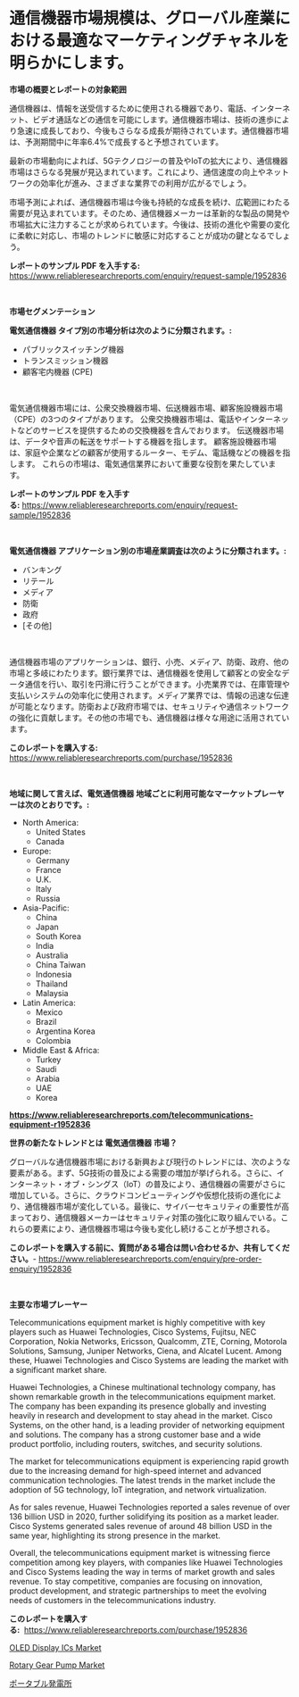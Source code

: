 <p><h1>通信機器市場規模は、グローバル産業における最適なマーケティングチャネルを明らかにします。</h1></p><p><strong>市場の概要とレポートの対象範囲</strong></p>
<p><p>通信機器は、情報を送受信するために使用される機器であり、電話、インターネット、ビデオ通話などの通信を可能にします。通信機器市場は、技術の進歩により急速に成長しており、今後もさらなる成長が期待されています。通信機器市場は、予測期間中に年率6.4%で成長すると予想されています。</p><p>最新の市場動向によれば、5Gテクノロジーの普及やIoTの拡大により、通信機器市場はさらなる発展が見込まれています。これにより、通信速度の向上やネットワークの効率化が進み、さまざまな業界での利用が広がるでしょう。</p><p>市場予測によれば、通信機器市場は今後も持続的な成長を続け、広範囲にわたる需要が見込まれています。そのため、通信機器メーカーは革新的な製品の開発や市場拡大に注力することが求められています。今後は、技術の進化や需要の変化に柔軟に対応し、市場のトレンドに敏感に対応することが成功の鍵となるでしょう。</p></p>
<p><strong>レポートのサンプル PDF を入手する:</strong> <a href="https://www.reliableresearchreports.com/enquiry/request-sample/1952836">https://www.reliableresearchreports.com/enquiry/request-sample/1952836</a></p>
<p>&nbsp;</p>
<p><strong>市場セグメンテーション</strong></p>
<p><strong>電気通信機器 タイプ別の市場分析は次のように分類されます。:</strong></p>
<p><ul><li>パブリックスイッチング機器</li><li>トランスミッション機器</li><li>顧客宅内機器 (CPE)</li></ul></p>
<p>&nbsp;</p>
<p><p>電気通信機器市場には、公衆交換機器市場、伝送機器市場、顧客施設機器市場（CPE）の3つのタイプがあります。 公衆交換機器市場は、電話やインターネットなどのサービスを提供するための交換機器を含んでおります。 伝送機器市場は、データや音声の転送をサポートする機器を指します。 顧客施設機器市場は、家庭や企業などの顧客が使用するルーター、モデム、電話機などの機器を指します。 これらの市場は、電気通信業界において重要な役割を果たしています。</p></p>
<p><strong>レポートのサンプル PDF を入手する:</strong>&nbsp;<a href="https://www.reliableresearchreports.com/enquiry/request-sample/1952836">https://www.reliableresearchreports.com/enquiry/request-sample/1952836</a></p>
<p>&nbsp;</p>
<p><strong> 電気通信機器 アプリケーション別の市場産業調査は次のように分類されます。:</strong></p>
<p><ul><li>バンキング</li><li>リテール</li><li>メディア</li><li>防衛</li><li>政府</li><li>[その他]</li></ul></p>
<p>&nbsp;</p>
<p><p>通信機器市場のアプリケーションは、銀行、小売、メディア、防衛、政府、他の市場と多岐にわたります。銀行業界では、通信機器を使用して顧客との安全なデータ通信を行い、取引を円滑に行うことができます。小売業界では、在庫管理や支払いシステムの効率化に使用されます。メディア業界では、情報の迅速な伝達が可能となります。防衛および政府市場では、セキュリティや通信ネットワークの強化に貢献します。その他の市場でも、通信機器は様々な用途に活用されています。</p></p>
<p><strong>このレポートを購入する:</strong>&nbsp; <a href="https://www.reliableresearchreports.com/purchase/1952836">https://www.reliableresearchreports.com/purchase/1952836</a></p>
<p>&nbsp;</p>
<p><strong>地域に関して言えば、電気通信機器 地域ごとに利用可能なマーケットプレーヤーは次のとおりです。:</strong></p>
<p><ul>
    <li>
        North America:
        <ul>
            <li>United States</li>
            <li>Canada</li>
        </ul>
    </li>
    <li>
        Europe:
        <ul>
            <li>Germany</li>
            <li>France</li>
            <li>U.K.</li>
            <li>Italy</li>
            <li>Russia</li>
        </ul>
    </li>
    <li>
        Asia-Pacific:
        <ul>
            <li>China</li>
            <li>Japan</li>
            <li>South Korea</li>
            <li>India</li>
            <li>Australia</li>
            <li>China Taiwan</li>
            <li>Indonesia</li>
            <li>Thailand</li>
            <li>Malaysia</li>
        </ul>
    </li>
    <li>
        Latin America:
        <ul>
            <li>Mexico</li>
            <li>Brazil</li>
            <li>Argentina Korea</li>
            <li>Colombia</li>
        </ul>
    </li>
    <li>
        Middle East & Africa:
        <ul>
            <li>Turkey</li>
            <li>Saudi</li>
            <li>Arabia</li>
            <li>UAE</li>
            <li>Korea</li>
        </ul>
    </li>
    </ul></p>
<p><strong><a href="https://www.reliableresearchreports.com/telecommunications-equipment-r1952836">https://www.reliableresearchreports.com/telecommunications-equipment-r1952836</a></strong>&nbsp;</p>
<p><strong>世界の新たなトレンドとは 電気通信機器 市場？</strong></p>
<p><p>グローバルな通信機器市場における新興および現行のトレンドには、次のような要素がある。まず、5G技術の普及による需要の増加が挙げられる。さらに、インターネット・オブ・シングス（IoT）の普及により、通信機器の需要がさらに増加している。さらに、クラウドコンピューティングや仮想化技術の進化により、通信機器市場が変化している。最後に、サイバーセキュリティの重要性が高まっており、通信機器メーカーはセキュリティ対策の強化に取り組んでいる。これらの要素により、通信機器市場は今後も変化し続けることが予想される。</p></p>
<p><strong>このレポートを購入する前に、質問がある場合は問い合わせるか、共有してください。</strong>- <a href="https://www.reliableresearchreports.com/enquiry/pre-order-enquiry/1952836">https://www.reliableresearchreports.com/enquiry/pre-order-enquiry/1952836</a></p>
<p>&nbsp;</p>
<p><strong>主要な市場プレーヤー</strong></p>
<p><p>Telecommunications equipment market is highly competitive with key players such as Huawei Technologies, Cisco Systems, Fujitsu, NEC Corporation, Nokia Networks, Ericsson, Qualcomm, ZTE, Corning, Motorola Solutions, Samsung, Juniper Networks, Ciena, and Alcatel Lucent. Among these, Huawei Technologies and Cisco Systems are leading the market with a significant market share.</p><p>Huawei Technologies, a Chinese multinational technology company, has shown remarkable growth in the telecommunications equipment market. The company has been expanding its presence globally and investing heavily in research and development to stay ahead in the market. Cisco Systems, on the other hand, is a leading provider of networking equipment and solutions. The company has a strong customer base and a wide product portfolio, including routers, switches, and security solutions.</p><p>The market for telecommunications equipment is experiencing rapid growth due to the increasing demand for high-speed internet and advanced communication technologies. The latest trends in the market include the adoption of 5G technology, IoT integration, and network virtualization.</p><p>As for sales revenue, Huawei Technologies reported a sales revenue of over 136 billion USD in 2020, further solidifying its position as a market leader. Cisco Systems generated sales revenue of around 48 billion USD in the same year, highlighting its strong presence in the market.</p><p>Overall, the telecommunications equipment market is witnessing fierce competition among key players, with companies like Huawei Technologies and Cisco Systems leading the way in terms of market growth and sales revenue. To stay competitive, companies are focusing on innovation, product development, and strategic partnerships to meet the evolving needs of customers in the telecommunications industry.</p></p>
<p><strong>このレポートを購入する:</strong>&nbsp;&nbsp;<a href="https://www.reliableresearchreports.com/purchase/1952836">https://www.reliableresearchreports.com/purchase/1952836</a></p>
<p><p><a href="https://glittery-fuchsia-86a.notion.site/OLED-Display-ICs-Market-Size-and-Market-Trends-Complete-Industry-Overview-2024-to-2031-c9ea354d589c4468bc7d5a926b09bc0e">OLED Display ICs Market</a></p><p><a href="https://github.com/dimitrishawkinswaynenp91rgz/Market-Research-Report-List-2/blob/main/rotary-gear-pump-market.md">Rotary Gear Pump Market</a></p><p><a href="https://github.com/one-cool-chick/Market-Research-Report-List-1/blob/main/163422227982.md">ポータブル発電所</a></p></p>